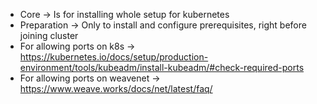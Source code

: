 * Core -> Is for installing whole setup for kubernetes
* Preparation -> Only to install and configure prerequisites, right before joining cluster
* For allowing ports on k8s -> https://kubernetes.io/docs/setup/production-environment/tools/kubeadm/install-kubeadm/#check-required-ports
* For allowing ports on weavenet -> https://www.weave.works/docs/net/latest/faq/